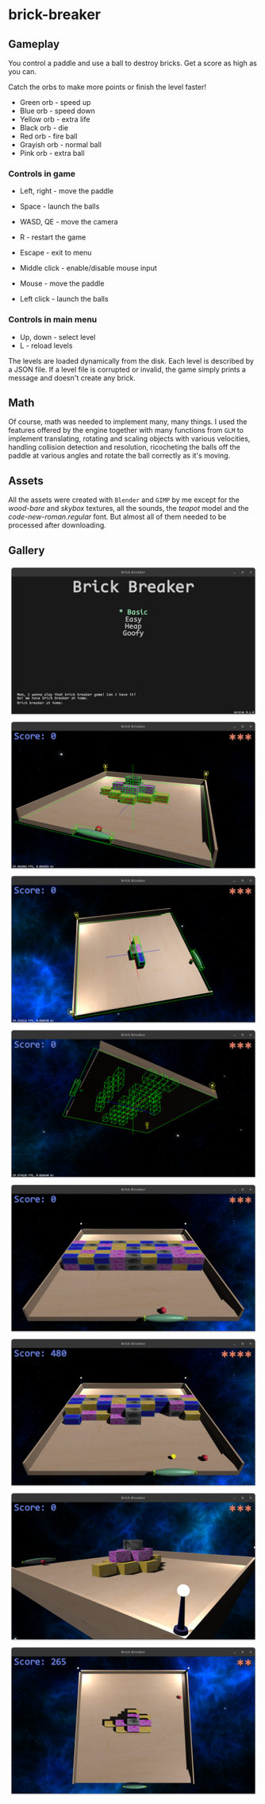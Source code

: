# brick-breaker

## Gameplay

You control a paddle and use a ball to destroy bricks. Get a score as high as you can.

Catch the orbs to make more points or finish the level faster!

- Green orb - speed up
- Blue orb - speed down
- Yellow orb - extra life
- Black orb - die
- Red orb - fire ball
- Grayish orb - normal ball
- Pink orb - extra ball

### Controls in game

- Left, right - move the paddle
- Space - launch the balls
- WASD, QE - move the camera
- R - restart the game
- Escape - exit to menu

- Middle click - enable/disable mouse input
- Mouse - move the paddle
- Left click - launch the balls

### Controls in main menu

- Up, down - select level
- L - reload levels

The levels are loaded dynamically from the disk. Each level is described by a JSON file. If a level file is corrupted or
invalid, the game simply prints a message and doesn't create any brick.

## Math

Of course, math was needed to implement many, many things. I used the features offered by the engine together with many
functions from `GLM` to implement translating, rotating and scaling objects with various velocities, handling collision
detection and resolution, ricocheting the balls off the paddle at various angles and rotate the ball correctly as it's
moving.

## Assets

All the assets were created with `Blender` and `GIMP` by me except for the *wood-bare* and *skybox* textures, all the
sounds, the *teapot* model and the *code-new-roman.regular* font. But almost all of them needed to be processed after
downloading.

## Gallery

![main menu](/gallery/game/1.png)
![in debug](/gallery/game/2.png)
![in debug](/gallery/game/3.png)
![in debug](/gallery/game/4.png)
![in release](/gallery/game/5.png)
![in release](/gallery/game/6.png)
![in release](/gallery/game/7.png)
![in release](/gallery/game/8.png)
